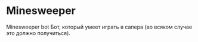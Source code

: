 # Minesweeper
Minesweeper bot
Бот, который умеет играть в сапера (во всяком случае это должно получиться).
